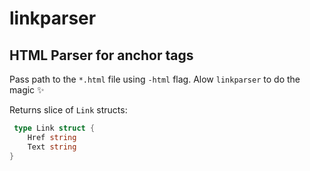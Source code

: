 # linkparser
## HTML Parser for anchor tags

Pass path to the `*.html` file using `-html` flag.
Alow `linkparser` to do the magic ✨

Returns slice of `Link` structs:
```go
 type Link struct {
	Href string
	Text string
}
```
